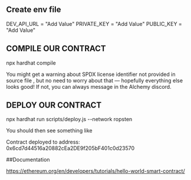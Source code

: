 

## Create env file 

DEV_API_URL = "Add Value"
PRIVATE_KEY = "Add Value"
PUBLIC_KEY = "Add Value"


## COMPILE OUR CONTRACT


npx hardhat compile

You might get a warning about SPDX license identifier not provided in source file , but no need to worry about that — hopefully everything else looks good! If not, you can always message in the Alchemy discord.

## DEPLOY OUR CONTRACT

npx hardhat run scripts/deploy.js --network ropsten
 
You should then see something like


Contract deployed to address: 0x6cd7d44516a20882cEa2DE9f205bF401c0d23570


##Documentation 

https://ethereum.org/en/developers/tutorials/hello-world-smart-contract/